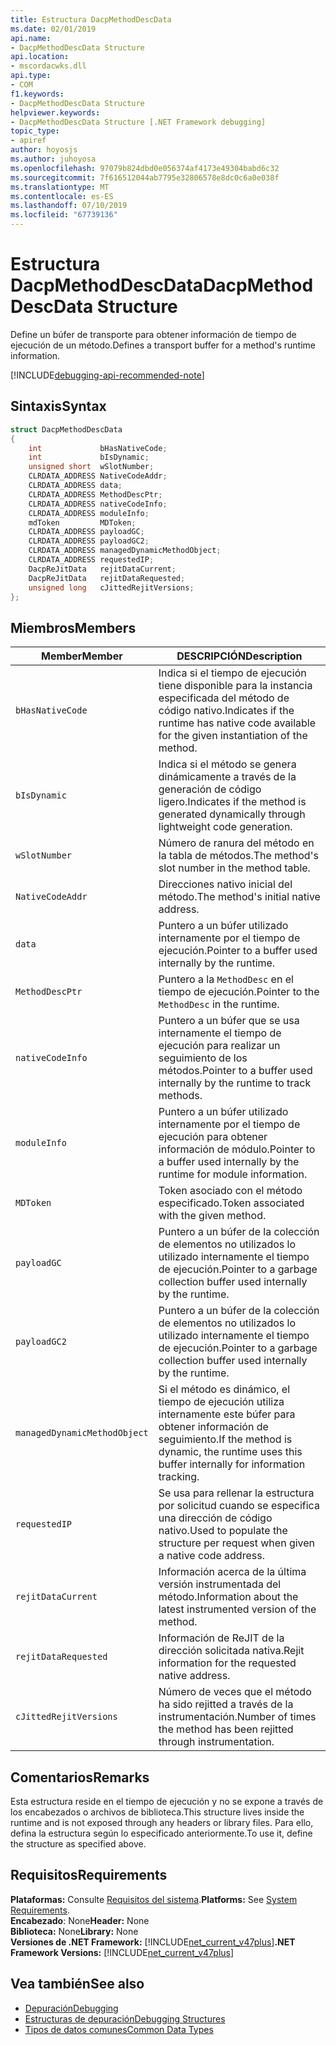 ```yaml
---
title: Estructura DacpMethodDescData
ms.date: 02/01/2019
api.name:
- DacpMethodDescData Structure
api.location:
- mscordacwks.dll
api.type:
- COM
f1.keywords:
- DacpMethodDescData Structure
helpviewer.keywords:
- DacpMethodDescData Structure [.NET Framework debugging]
topic_type:
- apiref
author: hoyosjs
ms.author: juhoyosa
ms.openlocfilehash: 97079b824dbd0e056374af4173e49304babd6c32
ms.sourcegitcommit: 7f616512044ab7795e32806578e8dc0c6a0e038f
ms.translationtype: MT
ms.contentlocale: es-ES
ms.lasthandoff: 07/10/2019
ms.locfileid: "67739136"
---
```

# <a name="dacpmethoddescdata-structure"></a><span data-ttu-id="0d915-102">Estructura DacpMethodDescData</span><span class="sxs-lookup"><span data-stu-id="0d915-102">DacpMethodDescData Structure</span></span>

<span data-ttu-id="0d915-103">Define un búfer de transporte para obtener información de tiempo de ejecución de un método.</span><span class="sxs-lookup"><span data-stu-id="0d915-103">Defines a transport buffer for a method's runtime information.</span></span>

[!INCLUDE[debugging-api-recommended-note](../../../../includes/debugging-api-recommended-note.md)]

## <a name="syntax"></a><span data-ttu-id="0d915-104">Sintaxis</span><span class="sxs-lookup"><span data-stu-id="0d915-104">Syntax</span></span>

```cpp
struct DacpMethodDescData
{
    int             bHasNativeCode;
    int             bIsDynamic;
    unsigned short  wSlotNumber;
    CLRDATA_ADDRESS NativeCodeAddr;
    CLRDATA_ADDRESS data;
    CLRDATA_ADDRESS MethodDescPtr;
    CLRDATA_ADDRESS nativeCodeInfo;
    CLRDATA_ADDRESS moduleInfo;
    mdToken         MDToken;
    CLRDATA_ADDRESS payloadGC;
    CLRDATA_ADDRESS payloadGC2;
    CLRDATA_ADDRESS managedDynamicMethodObject;
    CLRDATA_ADDRESS requestedIP;
    DacpReJitData   rejitDataCurrent;
    DacpReJitData   rejitDataRequested;
    unsigned long   cJittedRejitVersions;
};
```

## <a name="members"></a><span data-ttu-id="0d915-105">Miembros</span><span class="sxs-lookup"><span data-stu-id="0d915-105">Members</span></span>

| <span data-ttu-id="0d915-106">Member</span><span class="sxs-lookup"><span data-stu-id="0d915-106">Member</span></span>                       | <span data-ttu-id="0d915-107">DESCRIPCIÓN</span><span class="sxs-lookup"><span data-stu-id="0d915-107">Description</span></span>                                                                                     |
| ---------------------------- | ----------------------------------------------------------------------------------------------- |
| `bHasNativeCode`             | <span data-ttu-id="0d915-108">Indica si el tiempo de ejecución tiene disponible para la instancia especificada del método de código nativo.</span><span class="sxs-lookup"><span data-stu-id="0d915-108">Indicates if the runtime has native code available for the given instantiation of the method.</span></span> |
| `bIsDynamic`                 | <span data-ttu-id="0d915-109">Indica si el método se genera dinámicamente a través de la generación de código ligero.</span><span class="sxs-lookup"><span data-stu-id="0d915-109">Indicates if the method is generated dynamically through lightweight code generation.</span></span>           |
| `wSlotNumber`                | <span data-ttu-id="0d915-110">Número de ranura del método en la tabla de métodos.</span><span class="sxs-lookup"><span data-stu-id="0d915-110">The method's slot number in the method table.</span></span>                                                   |
| `NativeCodeAddr`             | <span data-ttu-id="0d915-111">Direcciones nativo inicial del método.</span><span class="sxs-lookup"><span data-stu-id="0d915-111">The method's initial native address.</span></span>                                                            |
| `data`                       | <span data-ttu-id="0d915-112">Puntero a un búfer utilizado internamente por el tiempo de ejecución.</span><span class="sxs-lookup"><span data-stu-id="0d915-112">Pointer to a buffer used internally by the runtime.</span></span>                                             |
| `MethodDescPtr`              | <span data-ttu-id="0d915-113">Puntero a la `MethodDesc` en el tiempo de ejecución.</span><span class="sxs-lookup"><span data-stu-id="0d915-113">Pointer to the `MethodDesc` in the runtime.</span></span>                                                     |
| `nativeCodeInfo`             | <span data-ttu-id="0d915-114">Puntero a un búfer que se usa internamente el tiempo de ejecución para realizar un seguimiento de los métodos.</span><span class="sxs-lookup"><span data-stu-id="0d915-114">Pointer to a buffer used internally by the runtime to track methods.</span></span>                            |
| `moduleInfo`                 | <span data-ttu-id="0d915-115">Puntero a un búfer utilizado internamente por el tiempo de ejecución para obtener información de módulo.</span><span class="sxs-lookup"><span data-stu-id="0d915-115">Pointer to a buffer used internally by the runtime for module information.</span></span>                      |
| `MDToken`                    | <span data-ttu-id="0d915-116">Token asociado con el método especificado.</span><span class="sxs-lookup"><span data-stu-id="0d915-116">Token associated with the given method.</span></span>                                                         |
| `payloadGC`                  | <span data-ttu-id="0d915-117">Puntero a un búfer de la colección de elementos no utilizados lo utilizado internamente el tiempo de ejecución.</span><span class="sxs-lookup"><span data-stu-id="0d915-117">Pointer to a garbage collection buffer used internally by the runtime.</span></span>                          |
| `payloadGC2`                 | <span data-ttu-id="0d915-118">Puntero a un búfer de la colección de elementos no utilizados lo utilizado internamente el tiempo de ejecución.</span><span class="sxs-lookup"><span data-stu-id="0d915-118">Pointer to a garbage collection buffer used internally by the runtime.</span></span>                          |
| `managedDynamicMethodObject` | <span data-ttu-id="0d915-119">Si el método es dinámico, el tiempo de ejecución utiliza internamente este búfer para obtener información de seguimiento.</span><span class="sxs-lookup"><span data-stu-id="0d915-119">If the method is dynamic, the runtime uses this buffer internally for information tracking.</span></span>     |
| `requestedIP`                | <span data-ttu-id="0d915-120">Se usa para rellenar la estructura por solicitud cuando se especifica una dirección de código nativo.</span><span class="sxs-lookup"><span data-stu-id="0d915-120">Used to populate the structure per request when given a native code address.</span></span>                    |
| `rejitDataCurrent`           | <span data-ttu-id="0d915-121">Información acerca de la última versión instrumentada del método.</span><span class="sxs-lookup"><span data-stu-id="0d915-121">Information about the latest instrumented version of the method.</span></span>                                   |
| `rejitDataRequested`         | <span data-ttu-id="0d915-122">Información de ReJIT de la dirección solicitada nativa.</span><span class="sxs-lookup"><span data-stu-id="0d915-122">Rejit information for the requested native address.</span></span>                                             |
| `cJittedRejitVersions`       | <span data-ttu-id="0d915-123">Número de veces que el método ha sido rejitted a través de la instrumentación.</span><span class="sxs-lookup"><span data-stu-id="0d915-123">Number of times the method has been rejitted through instrumentation.</span></span>                           |

## <a name="remarks"></a><span data-ttu-id="0d915-124">Comentarios</span><span class="sxs-lookup"><span data-stu-id="0d915-124">Remarks</span></span>

<span data-ttu-id="0d915-125">Esta estructura reside en el tiempo de ejecución y no se expone a través de los encabezados o archivos de biblioteca.</span><span class="sxs-lookup"><span data-stu-id="0d915-125">This structure lives inside the runtime and is not exposed through any headers or library files.</span></span> <span data-ttu-id="0d915-126">Para ello, defina la estructura según lo especificado anteriormente.</span><span class="sxs-lookup"><span data-stu-id="0d915-126">To use it, define the structure as specified above.</span></span>

## <a name="requirements"></a><span data-ttu-id="0d915-127">Requisitos</span><span class="sxs-lookup"><span data-stu-id="0d915-127">Requirements</span></span>
<span data-ttu-id="0d915-128">**Plataformas:** Consulte [Requisitos del sistema](../../../../docs/framework/get-started/system-requirements.md).</span><span class="sxs-lookup"><span data-stu-id="0d915-128">**Platforms:** See [System Requirements](../../../../docs/framework/get-started/system-requirements.md).</span></span>  
<span data-ttu-id="0d915-129">**Encabezado**: None</span><span class="sxs-lookup"><span data-stu-id="0d915-129">**Header:** None</span></span>  
<span data-ttu-id="0d915-130">**Biblioteca:** None</span><span class="sxs-lookup"><span data-stu-id="0d915-130">**Library:** None</span></span>  
<span data-ttu-id="0d915-131">**Versiones de .NET Framework:** [!INCLUDE[net_current_v47plus](../../../../includes/net-current-v47plus.md)]</span><span class="sxs-lookup"><span data-stu-id="0d915-131">**.NET Framework Versions:** [!INCLUDE[net_current_v47plus](../../../../includes/net-current-v47plus.md)]</span></span>  

## <a name="see-also"></a><span data-ttu-id="0d915-132">Vea también</span><span class="sxs-lookup"><span data-stu-id="0d915-132">See also</span></span>

- [<span data-ttu-id="0d915-133">Depuración</span><span class="sxs-lookup"><span data-stu-id="0d915-133">Debugging</span></span>](../../../../docs/framework/unmanaged-api/debugging/index.md)
- [<span data-ttu-id="0d915-134">Estructuras de depuración</span><span class="sxs-lookup"><span data-stu-id="0d915-134">Debugging Structures</span></span>](../../../../docs/framework/unmanaged-api/debugging/debugging-structures.md)
- [<span data-ttu-id="0d915-135">Tipos de datos comunes</span><span class="sxs-lookup"><span data-stu-id="0d915-135">Common Data Types</span></span>](../../../../docs/framework/unmanaged-api/common-data-types-unmanaged-api-reference.md)
